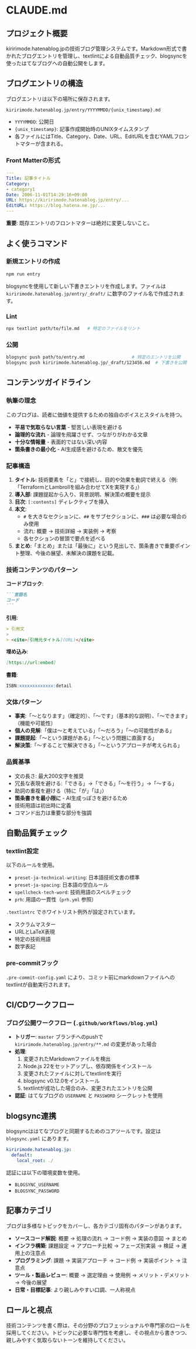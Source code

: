 # CLAUDE.md

## プロジェクト概要

kiririmode.hatenablog.jpの技術ブログ管理システムです。Markdown形式で書かれたブログエントリを管理し、textlintによる自動品質チェック、blogsyncを使ったはてなブログへの自動公開をします。

## ブログエントリの構造

ブログエントリは以下の場所に保存されます。

```
kiririmode.hatenablog.jp/entry/YYYYMMDD/{unix_timestamp}.md
```

- `YYYYMMDD`: 公開日
- `{unix_timestamp}`: 記事作成開始時のUNIXタイムスタンプ
- 各ファイルにはTitle、Category、Date、URL、EditURLを含むYAMLフロントマターが含まれる。

### Front Matterの形式

```yaml
---
Title: 記事タイトル
Category:
- category1
Date: 2006-11-01T14:29:16+09:00
URL: https://kiririmode.hatenablog.jp/entry/...
EditURL: https://blog.hatena.ne.jp/...
---
```

**重要**: 既存エントリのフロントマターは絶対に変更しないこと。

## よく使うコマンド

### 新規エントリの作成

```bash
npm run entry
```

blogsyncを使用して新しい下書きエントリを作成します。ファイルは `kiririmode.hatenablog.jp/entry/_draft/` に数字のファイル名で作成されます。

### Lint

```bash
npx textlint path/to/file.md   # 特定のファイルをリント
```

### 公開

```bash
blogsync push path/to/entry.md                  # 特定のエントリを公開
blogsync push kiririmode.hatenablog.jp/_draft/123456.md  # 下書きを公開
```

## コンテンツガイドライン

### 執筆の理念

このブログは、読者に価値を提供するための独自のボイスとスタイルを持つ。

- **平易で気取らない言葉** - 堅苦しい表現を避ける
- **論理的な流れ** - 論理を飛躍させず、つながりがわかる文章
- **十分な情報量** - 表面的ではない深い内容
- **箇条書きの最小化** - AI生成感を避けるため、散文を優先

### 記事構造

1. **タイトル**: 技術要素を「と」で接続し、目的や効果を動詞で終える（例:「TerraformとLambrollを組み合わせてXを実現する」）
2. **導入部**: 課題提起から入り、背景説明、解決策の概要を提示
3. **目次**: `[:contents]` ディレクティブを挿入
4. **本文**:
   - `#` を大きなセクションに、`##` をサブセクションに、`###` は必要な場合のみ使用
   - 流れ: 概要 → 技術詳細 → 実装例 → 考察
   - 各セクションの冒頭で要点を述べる
5. **まとめ**:「まとめ」または「最後に」という見出しで、箇条書きで重要ポイント整理、今後の展望、未解決の課題を記載。

### 技術コンテンツのパターン

**コードブロック**:

````markdown
```言語名
コード
```
````

**引用**:

```markdown
> 引用文
>
> <cite>[引用元タイトル](URL)</cite>
```

**埋め込み**:

```markdown
[https://url:embed]
```

**書籍**:

```markdown
ISBN:xxxxxxxxxxxxx:detail
```

### 文体パターン

- **事実**:「〜となります」（確定的）、「〜です」（基本的な説明）、「〜できます」（機能や可能性）
- **個人の見解**:「僕は〜と考えている」「〜だろう」「〜の可能性がある」
- **課題提起**:「〜という課題がある」「〜という問題に直面する」
- **解決策**:「〜することで解決できる」「〜というアプローチが考えられる」

### 品質基準

- 文の長さ: 最大200文字を推奨
- 冗長な表現を避ける:「できる」→「できる」「〜を行う」→「〜する」
- 助詞の重複を避ける（特に「が」「は」）
- **箇条書きを最小限に** - AI生成っぽさを避けるため
- 技術用語は初出時に定義
- コマンド出力は重要な部分を強調

## 自動品質チェック

### textlint設定

以下のルールを使用。

- `preset-ja-technical-writing`: 日本語技術文書の標準
- `preset-ja-spacing`: 日本語の空白ルール
- `spellcheck-tech-word`: 技術用語のスペルチェック
- `prh`: 用語の一貫性（`prh.yml` 参照）

`.textlintrc` でホワイトリスト例外が設定されています。

- スクラムマスター
- URLとLaTeX表現
- 特定の技術用語
- 数学表記

### pre-commitフック

`.pre-commit-config.yaml` により、コミット前にmarkdownファイルへのtextlintが自動実行されます。

## CI/CDワークフロー

### ブログ公開ワークフロー (`.github/workflows/blog.yml`)

- **トリガー**: `master` ブランチへのpushで `kiririmode.hatenablog.jp/entry/**.md` の変更があった場合
- **処理**:
  1. 変更されたMarkdownファイルを検出
  2. Node.js 22をセットアップし、依存関係をインストール
  3. 変更されたファイルに対してtextlintを実行
  4. blogsync v0.12.0をインストール
  5. textlintが成功した場合のみ、変更されたエントリを公開
- **認証**: はてなブログの `USERNAME` と `PASSWORD` シークレットを使用

## blogsync連携

blogsyncははてなブログと同期するためのコアツールです。設定は `blogsync.yaml` にあります。

```yaml
kiririmode.hatenablog.jp:
  default:
    local_root: ./
```

認証には以下の環境変数を使用。

- `BLOGSYNC_USERNAME`
- `BLOGSYNC_PASSWORD`

## 記事カテゴリ

ブログは多様なトピックをカバーし、各カテゴリ固有のパターンがあります。

- **ソースコード解説**: 概要 → 処理の流れ → コード例 → 実装の意図 → まとめ
- **インフラ構築**: 課題設定 → アプローチ比較 → フェーズ別実装 → 検証 → 運用上の注意点
- **プログラミング**: 課題 → 実装アプローチ → コード例 → 実装ポイント → 注意点
- **ツール・製品レビュー**: 概要 → 選定理由 → 使用例 → メリット・デメリット → 今後の展望
- **日常・目標記事**: より親しみやすい口調、一人称視点

## ロールと視点

技術コンテンツを書く際は、その分野のプロフェッショナルや専門家のロールを採用してください。トピックに必要な専門性を考慮し、その視点から書きつつ、親しみやすく気取らないトーンを維持してください。
